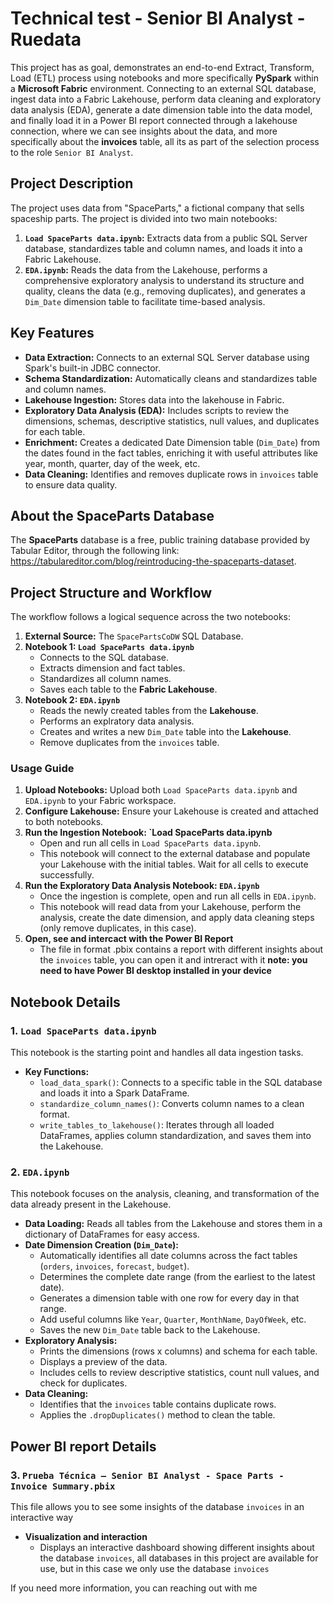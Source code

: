# Technical test - Senior BI Analyst - Ruedata 

This project has as goal, demonstrates an end-to-end Extract, Transform, Load (ETL) process using notebooks and more specifically **PySpark** within a **Microsoft Fabric** environment. Connecting to an external SQL database, ingest data into a Fabric Lakehouse, perform data cleaning and exploratory data analysis (EDA), generate a date dimension table into the data model, and finally load it in a Power BI report connected through a lakehouse connection, where we can see insights about the data, and more specifically about the **invoices** table, all its as part of the selection process to the role `Senior BI Analyst`.

##  Project Description

The project uses data from "SpaceParts," a fictional company that sells spaceship parts. The project is divided into two main notebooks:

1.  **`Load SpaceParts data.ipynb`:** Extracts data from a public SQL Server database, standardizes table and column names, and loads it into a Fabric Lakehouse.
2.  **`EDA.ipynb`:** Reads the data from the Lakehouse, performs a comprehensive exploratory analysis to understand its structure and quality, cleans the data (e.g., removing duplicates), and generates a `Dim_Date` dimension table to facilitate time-based analysis.

## Key Features

- **Data Extraction:** Connects to an external SQL Server database using Spark's built-in JDBC connector.
- **Schema Standardization:** Automatically cleans and standardizes table and column names.
- **Lakehouse Ingestion:** Stores data into the lakehouse in Fabric.
- **Exploratory Data Analysis (EDA):** Includes scripts to review the dimensions, schemas, descriptive statistics, null values, and duplicates for each table.
- **Enrichment:** Creates a dedicated Date Dimension table (`Dim_Date`) from the dates found in the fact tables, enriching it with useful attributes like year, month, quarter, day of the week, etc.
- **Data Cleaning:** Identifies and removes duplicate rows in `invoices` table to ensure data quality.

## About the SpaceParts Database

The **SpaceParts** database is a free, public training database provided by Tabular Editor, through the following link: https://tabulareditor.com/blog/reintroducing-the-spaceparts-dataset.

##  Project Structure and Workflow

The workflow follows a logical sequence across the two notebooks:

1.  **External Source:** The `SpacePartsCoDW` SQL Database.
2.  **Notebook 1: `Load SpaceParts data.ipynb`**
    - Connects to the SQL database.
    - Extracts dimension and fact tables.
    - Standardizes all column names.
    - Saves each table to the **Fabric Lakehouse**.
3.  **Notebook 2: `EDA.ipynb`**
    - Reads the newly created tables from the **Lakehouse**.
    - Performs an explratory data analysis.
    - Creates and writes a new `Dim_Date` table into the **Lakehouse**.
    - Remove duplicates from the `invoices` table.

### Usage Guide

1.  **Upload Notebooks:** Upload both `Load SpaceParts data.ipynb` and `EDA.ipynb` to your Fabric workspace.
2.  **Configure Lakehouse:** Ensure your Lakehouse is created and attached to both notebooks.
3.  **Run the Ingestion Notebook: `Load SpaceParts data.ipynb**
    - Open and run all cells in `Load SpaceParts data.ipynb`.
    - This notebook will connect to the external database and populate your Lakehouse with the initial tables. Wait for all cells to execute successfully.
4.  **Run the Exploratory Data Analysis Notebook: `EDA.ipynb`**
    - Once the ingestion is complete, open and run all cells in `EDA.ipynb`.
    - This notebook will read data from your Lakehouse, perform the analysis, create the date dimension, and apply data cleaning steps (only remove duplicates, in this case).
5.  **Open, see and intercact with the Power BI Report**
    - The file in format .pbix contains a report with different insights about the `invoices` table, you can open it and intreract with it **note: you need to have Power BI desktop installed in your device**   

## Notebook Details

### 1. `Load SpaceParts data.ipynb`

This notebook is the starting point and handles all data ingestion tasks.

- **Key Functions:**
  - `load_data_spark()`: Connects to a specific table in the SQL database and loads it into a Spark DataFrame.
  - `standardize_column_names()`: Converts column names to a clean format.
  - `write_tables_to_lakehouse()`: Iterates through all loaded DataFrames, applies column standardization, and saves them into the Lakehouse.

### 2. `EDA.ipynb`

This notebook focuses on the analysis, cleaning, and transformation of the data already present in the Lakehouse.

- **Data Loading:** Reads all tables from the Lakehouse and stores them in a dictionary of DataFrames for easy access.
- **Date Dimension Creation (`Dim_Date`):**
  - Automatically identifies all date columns across the fact tables (`orders`, `invoices`, `forecast`, `budget`).
  - Determines the complete date range (from the earliest to the latest date).
  - Generates a dimension table with one row for every day in that range.
  - Add useful columns like `Year`, `Quarter`, `MonthName`, `DayOfWeek`, etc.
  - Saves the new `Dim_Date` table back to the Lakehouse.
- **Exploratory Analysis:**
  - Prints the dimensions (rows x columns) and schema for each table.
  - Displays a preview of the data.
  - Includes cells to review descriptive statistics, count null values, and check for duplicates.
- **Data Cleaning:**
  - Identifies that the `invoices` table contains duplicate rows.
  - Applies the `.dropDuplicates()` method to clean the table.
 
## Power BI report Details

### 3. `Prueba Técnica – Senior BI Analyst - Space Parts - Invoice Summary.pbix`

This file allows you to see some insights of the database `invoices` in an interactive way

- **Visualization and interaction**
  - Displays an interactive dashboard showing different insights about the database `invoices`, all databases in this project are available for use, but in this case we only use the database `invoices`

If you need more information, you can reaching out with me

